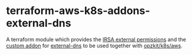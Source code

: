 # terraform-aws-k8s-addons-external-dns

A terraform module which provides
the [IRSA external permissions](https://kops.sigs.k8s.io/cluster_spec/#service-account-issuer-discovery-and-aws-iam-roles-for-service-accounts-irsa)
and the [custom addon](https://kops.sigs.k8s.io/addons/#custom-addons)
for [external-dns](https://github.com/kubernetes-sigs/external-dns) to be used together
with [opzkit/k8s/aws](https://registry.terraform.io/modules/opzkit/k8s/aws/latest).

